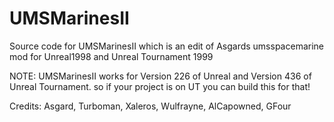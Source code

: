 # UMSMarinesII
Source code for UMSMarinesII which is an edit of Asgards umsspacemarine mod for Unreal1998 and Unreal Tournament 1999

NOTE: UMSMarinesII works for Version 226 of Unreal and Version 436 of Unreal Tournament. so if your project is on UT you can build this for that!

Credits: Asgard, Turboman, Xaleros, Wulfrayne, AlCapowned, GFour
